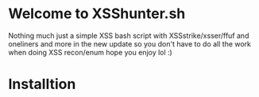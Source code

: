 <h1>Welcome to XSShunter.sh</h1>
Nothing much just a simple XSS bash script with XSSstrike/xsser/ffuf and oneliners and more in the new update 
so you don't have to do all the work when doing XSS recon/enum hope you enjoy lol :) 

<h1>Installtion</h1>


